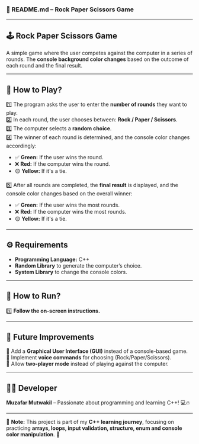 ### **📄 README.md – Rock Paper Scissors Game**  

---

## 🕹 **Rock Paper Scissors Game**  
A simple game where the user competes against the computer in a series of rounds. The **console background color changes** based on the outcome of each round and the final result.  

---

## 📌 **How to Play?**  
1️⃣ The program asks the user to enter the **number of rounds** they want to play.  
2️⃣ In each round, the user chooses between: **Rock / Paper / Scissors**.  
3️⃣ The computer selects a **random choice**.  
4️⃣ The winner of each round is determined, and the console color changes accordingly:  
   - ✅ **Green:** If the user wins the round.  
   - ❌ **Red:** If the computer wins the round.  
   - 🟡 **Yellow:** If it's a tie.

5️⃣ After all rounds are completed, the **final result** is displayed, and the console color changes based on the overall winner:  
   - ✅ **Green:** If the user wins the most rounds.  
   - ❌ **Red:** If the computer wins the most rounds.  
   - 🟡 **Yellow:** If it's a tie.  

---

## ⚙ **Requirements**  
- **Programming Language:** C++  
- **Random Library** to generate the computer’s choice.  
- **System Library** to change the console colors.  

---

## 🚀 **How to Run?**  

1️⃣ **Follow the on-screen instructions.**  

---

## 🎯 **Future Improvements**  
🔹 Add a **Graphical User Interface (GUI)** instead of a console-based game.  
🔹 Implement **voice commands** for choosing (Rock/Paper/Scissors).  
🔹 Allow **two-player mode** instead of playing against the computer.  

---

## 👨‍💻 **Developer**  
**Muzafar Mutwakil** – Passionate about programming and learning C++! 💻🔥  

---

📌 **Note:** This project is part of my **C++ learning journey**, focusing on practicing **arrays, loops, input validation, structure, enum and console color manipulation**. 🚀
